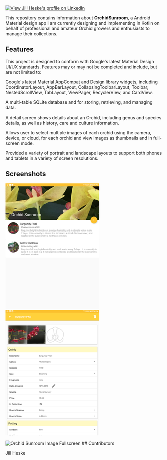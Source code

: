 <a href="https://www.linkedin.com/pub/jill-heske/13/836/635">
                <img src="https://static.licdn.com/scds/common/u/img/webpromo/btn_viewmy_160x33.png" width="160" height="33" border="0" alt="View Jill Heske's profile on LinkedIn"></a>

 This repository contains information about **OrchidSunroom**, a Android Material design app I am currently designing and implementing in Kotlin on behalf of professional and amateur Orchid growers and enthusiasts to manage their collections.

 ## Features

This project is designed to conform with Google's latest Material Design UI/UX standards. Features may or may not be completed and include, but are not limited to:

Google's latest Material AppCompat and Design library widgets, including CoordinatorLayout, AppBarLayout, CollapsingToolbarLayout, Toolbar, NestedScrollView, TabLayout, ViewPager, RecyclerView, and CardView.

A multi-table SQLite database and for storing, retrieving, and managing data.

A detail screen shows details about an Orchid, including genus and species details, as well as history, care and culture information.

Allows user to select multiple images of each orchid using the camera, device, or cloud, for each orchid and view images as thumbnails and in full-screen mode.  

Provided a variety of portrait and landscape layouts to support both phones and tablets in a variety of screen resolutions. 

## Screenshots

<img src="main_screen_portrait.png" alt="Orchid Sunroom Main Screen" width="300"> <img src="detail_screen_portrait.png" alt="Orchid Sunroom Detail Screen" width="300">

<img src="fullscreen_landscape.png" alt="Orchid Sunroom Image Fullscreen" height="600">
## Contributors

Jill Heske

